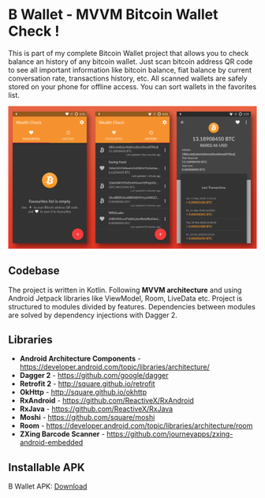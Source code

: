 # B Wallet - MVVM Bitcoin Wallet Check !

This is part of my complete Bitcoin Wallet project that allows you to check balance an history of any bitcoin wallet. Just scan bitcoin address QR code to see all important information like bitcoin balance, fiat balance by current conversation rate, transactions history, etc. All scanned wallets are safely stored on your phone for offline access. You can sort wallets in the favorites list.

![Screenshots](https://github.com/rezalotfi01/bitcoin-wallet/raw/master/screenshots/screenshot.png)

## Codebase
The project is written in Kotlin. Following **MVVM architecture** and using Android Jetpack libraries like ViewModel, Room, LiveData etc. Project is structured to modules divided by features. Dependencies between modules are solved by dependency injections with Dagger 2.   

## Libraries
 * **Android Architecture Components** - https://developer.android.com/topic/libraries/architecture/
 * **Dagger 2** - https://github.com/google/dagger
 * **Retrofit 2** - http://square.github.io/retrofit
 * **OkHttp** - http://square.github.io/okhttp
 * **RxAndroid** - https://github.com/ReactiveX/RxAndroid
 * **RxJava** - https://github.com/ReactiveX/RxJava
 * **Moshi** - https://github.com/square/moshi
 * **Room** - https://developer.android.com/topic/libraries/architecture/room
 * **ZXing Barcode Scanner** - https://github.com/journeyapps/zxing-android-embedded


## Installable APK

B Wallet APK: [Download](https://github.com/rezalotfi01/Bitcoin-Wallet/blob/master/oapk/app-release.apk)
